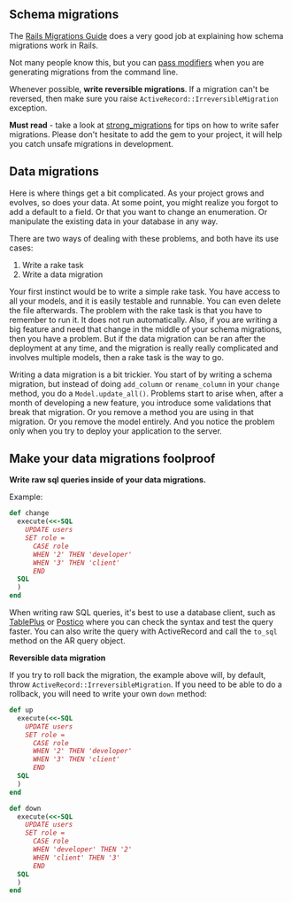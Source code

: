 ## Schema migrations

The [Rails Migrations Guide](https://edgeguides.rubyonrails.org/active_record_migrations.html) does a very good job at explaining how schema migrations work in Rails.

Not many people know this, but you can [pass modifiers](https://edgeguides.rubyonrails.org/active_record_migrations.html#passing-modifiers) when you are generating migrations from the command line. 

Whenever possible, **write reversible migrations**. If a migration can't be reversed, then make sure you raise `ActiveRecord::IrreversibleMigration` exception.


**Must read** - take a look at [strong_migrations](https://github.com/ankane/strong_migrations) for tips on how to write safer migrations. Please don't hesitate to add the gem to your project, it will help you catch unsafe migrations in development.


## Data migrations

Here is where things get a bit complicated. As your project grows and evolves, so does your data. At some point, you might realize you forgot to add a default to a field. Or that you want to change an enumeration. Or manipulate the existing data in your database in any way.

There are two ways of dealing with these problems, and both have its use cases: 

1. Write a rake task
2. Write a data migration

Your first instinct would be to write a simple rake task. You have access to all your models, and it is easily testable and runnable. You can even delete the file afterwards. The problem with the rake task is that you have to remember to run it. It does not run automatically. Also, if you are writing a big feature and need that change in the middle of your schema migrations, then you have a problem.
But if the data migration can be ran after the deployment at any time, and the migration is really really complicated and involves multiple models, then a rake task is the way to go.


Writing a data migration is a bit trickier. You start of by writing a schema migration, but instead of doing `add_column` or `rename_column` in your `change` method, you do a `Model.update_all()`. Problems start to arise when, after a month of developing a new feature, you introduce some validations that break that migration. Or you remove a method you are using in that migration. Or you remove the model entirely. And you notice the problem only when you try to deploy your application to the server.

## Make your data migrations foolproof

__Write raw sql queries inside of your data migrations.__

Example:  

``` ruby
def change
  execute(<<-SQL
    UPDATE users
    SET role =
      CASE role
      WHEN '2' THEN 'developer'
      WHEN '3' THEN 'client'
      END
  SQL
  )
end
```

When writing raw SQL queries, it's best to use a database client, such as [TablePlus](https://tableplus.com/) or [Postico](https://eggerapps.at/postico/) where you can check the syntax and test the query faster.
You can also write the query with ActiveRecord and call the `to_sql` method on the AR query object.

**Reversible data migration**

If you try to roll back the migration, the example above will, by default, throw `ActiveRecord::IrreversibleMigration`. If you need to be able to do a rollback, you will need to write your own `down` method:

``` ruby
def up
  execute(<<-SQL
    UPDATE users
    SET role =
      CASE role
      WHEN '2' THEN 'developer'
      WHEN '3' THEN 'client'
      END
  SQL
  )
end

def down
  execute(<<-SQL
    UPDATE users
    SET role =
      CASE role
      WHEN 'developer' THEN '2'
      WHEN 'client' THEN '3'
      END
  SQL
  )
end
```
